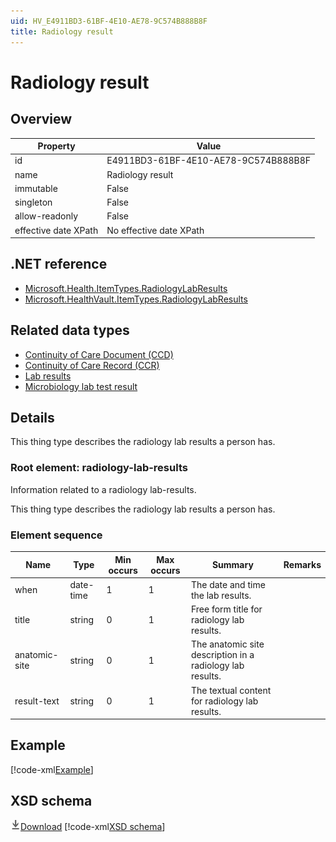 ```yaml
---
uid: HV_E4911BD3-61BF-4E10-AE78-9C574B888B8F
title: Radiology result
---
```


# Radiology result

## Overview

Property|Value
---|---
id|E4911BD3-61BF-4E10-AE78-9C574B888B8F
name|Radiology result
immutable|False
singleton|False
allow-readonly|False
effective date XPath|No effective date XPath

## .NET reference
- [Microsoft.Health.ItemTypes.RadiologyLabResults](https://docs.microsoft.com/dotnet/api/microsoft.health.itemtypes.radiologylabresults)
- [Microsoft.HealthVault.ItemTypes.RadiologyLabResults](https://docs.microsoft.com/dotnet/api/microsoft.healthvault.itemtypes.radiologylabresults)

## Related data types

- [Continuity of Care Document (CCD)](xref:HV_9c48a2b8-952c-4f5a-935d-f3292326bf54)
- [Continuity of Care Record (CCR)](xref:HV_1e1ccbfc-a55d-4d91-8940-fa2fbf73c195)
- [Lab results](xref:HV_5800eab5-a8c2-482a-a4d6-f1db25ae08c3)
- [Microbiology lab test result](xref:HV_B8FCB138-F8E6-436A-A15D-E3A2D6916094)

## Details
This thing type describes the radiology lab results a person has.

<a name='radiology-lab-results'></a>

### Root element: radiology-lab-results

Information related to a radiology lab-results.

This thing type describes the radiology lab results a person has.

### Element sequence

Name|Type|Min occurs|Max occurs|Summary|Remarks
---|---|---|---|---|---
when|date-time|1|1|The date and time the lab results.|
title|string|0|1|Free form title for radiology lab results.|
anatomic-site|string|0|1|The anatomic site description in a radiology lab results.|
result-text|string|0|1|The textual content for radiology lab results.|

## Example
[!code-xml[Example](sample-xml/E4911BD3-61BF-4E10-AE78-9C574B888B8F.xml)]

## XSD schema
[![Download](/healthvault/images/download.png)Download](xsd/radiology-lab-results.xsd)
[!code-xml[XSD schema](xsd/radiology-lab-results.xsd)]
